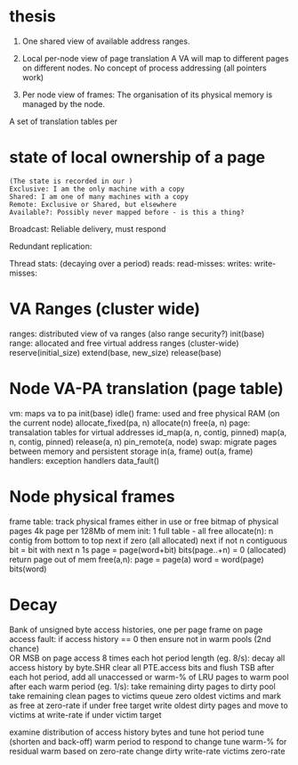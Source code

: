 
# thesis
1.  One shared view of available address ranges.

2.  Local per-node view of page translation
    A VA will map to different pages on different nodes.
    No concept of process addressing (all pointers work)

3.  Per node view of frames:
    The organisation of its physical memory is managed by the node.

A set of translation tables per

# state of local ownership of a page
    (The state is recorded in our )
    Exclusive: I am the only machine with a copy
    Shared: I am one of many machines with a copy
    Remote: Exclusive or Shared, but elsewhere
    Available?: Possibly never mapped before - is this a thing?

Broadcast: Reliable delivery, must respond



Redundant replication:

Thread stats: (decaying over a period)
  reads:
  read-misses:
  writes:
  write-misses:

# VA Ranges (cluster wide)
ranges: distributed view of va ranges (also range security?)
  init(base)
  range: allocated and free virtual address ranges (cluster-wide)
    reserve(initial_size)
    extend(base, new_size)
    release(base)

# Node VA-PA translation (page table)
vm: maps va to pa
  init(base)
  idle()
  frame: used and free physical RAM (on the current node)
    allocate_fixed(pa, n)
    allocate(n)
    free(a, n)
  page: transalation tables for virtual addresses
    id_map(a, n, contig, pinned)
    map(a, n, contig, pinned)
    release(a, n)
    pin_remote(a, node)
  swap: migrate pages between memory and persistent storage
    in(a, frame)
    out(a, frame)    
  handlers: exception handlers
    data_fault()

# Node physical frames
frame table: track physical frames either in use or free
  bitmap of physical pages 4k page per 128Mb of mem
  init: 1 full table - all free
  allocate(n): n contig
    from bottom to top
      next if zero (all allocated)
      next if not n contiguous
      bit = bit with next n 1s
      page = page(word+bit)
      bits(page..+n) = 0 (allocated)
      return page
    out of mem
  free(a,n):
    page = page(a)
    word = word(page)
    bits(word)

# Decay

Bank of unsigned byte access histories, one per page frame
on page access fault:
  if access history == 0 then ensure not in warm pools (2nd chance)   
  OR MSB on page access
8 times each hot period length (eg. 8/s):
  decay all access history by byte.SHR
  clear all PTE.access bits and flush TSB
after each hot period, add all unaccessed or warm-% of LRU pages to warm pool
after each warm period (eg. 1/s):
  take remaining dirty pages to dirty pool
  take remaining clean pages to victims queue
  zero oldest victims and mark as free at zero-rate if under free target
  write oldest dirty pages and move to victims at write-rate if under victim target

examine distribution of access history bytes and tune hot period
tune (shorten and back-off) warm period to respond to change
tune warm-% for residual warm based on zero-rate change
dirty write-rate
victims zero-rate
